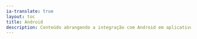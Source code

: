 ```yaml
---
ia-translate: true
layout: toc
title: Android
description: Conteúdo abrangendo a integração com Android em aplicativos Flutter.
---
```

